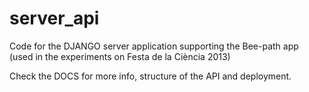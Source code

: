 server_api
==========

Code for the DJANGO server application supporting the Bee-path app (used in the experiments on Festa de la Ciència 2013)

Check the DOCS for more info, structure of the API and deployment.
